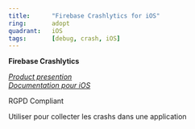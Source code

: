 ```yaml
---
title:      "Firebase Crashlytics for iOS"
ring:       adopt
quadrant:   iOS
tags:       [debug, crash, iOS]
---
```


<p><b>Firebase Crashlytics</b></p>
<em>
<a href="https://firebase.google.com/products/crashlytics">Product presention</a> </br>
<a href="https://firebase.google.com/docs/crashlytics/get-started?hl=fr&platform=ios">Documentation pour iOS</a>
</em>
<p>RGPD Compliant</p>
<p> Utiliser pour collecter les crashs dans une application
</p>